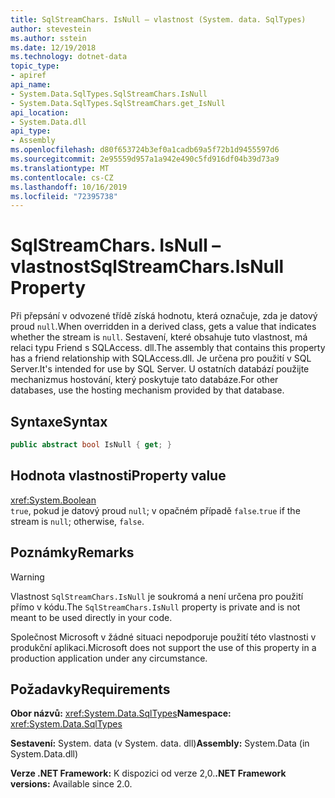 ```yaml
---
title: SqlStreamChars. IsNull – vlastnost (System. data. SqlTypes)
author: stevestein
ms.author: sstein
ms.date: 12/19/2018
ms.technology: dotnet-data
topic_type:
- apiref
api_name:
- System.Data.SqlTypes.SqlStreamChars.IsNull
- System.Data.SqlTypes.SqlStreamChars.get_IsNull
api_location:
- System.Data.dll
api_type:
- Assembly
ms.openlocfilehash: d80f653724b3ef0a1cadb69a5f72b1d9455597d6
ms.sourcegitcommit: 2e95559d957a1a942e490c5fd916df04b39d73a9
ms.translationtype: MT
ms.contentlocale: cs-CZ
ms.lasthandoff: 10/16/2019
ms.locfileid: "72395738"
---
```

# <a name="sqlstreamcharsisnull-property"></a><span data-ttu-id="263ae-102">SqlStreamChars. IsNull – vlastnost</span><span class="sxs-lookup"><span data-stu-id="263ae-102">SqlStreamChars.IsNull Property</span></span>

<span data-ttu-id="263ae-103">Při přepsání v odvozené třídě získá hodnotu, která označuje, zda je datový proud `null`.</span><span class="sxs-lookup"><span data-stu-id="263ae-103">When overridden in a derived class, gets a value that indicates whether the stream is `null`.</span></span> <span data-ttu-id="263ae-104">Sestavení, které obsahuje tuto vlastnost, má relaci typu Friend s SQLAccess. dll.</span><span class="sxs-lookup"><span data-stu-id="263ae-104">The assembly that contains this property has a friend relationship with SQLAccess.dll.</span></span> <span data-ttu-id="263ae-105">Je určena pro použití v SQL Server.</span><span class="sxs-lookup"><span data-stu-id="263ae-105">It's intended for use by SQL Server.</span></span> <span data-ttu-id="263ae-106">U ostatních databází použijte mechanizmus hostování, který poskytuje tato databáze.</span><span class="sxs-lookup"><span data-stu-id="263ae-106">For other databases, use the hosting mechanism provided by that database.</span></span>

## <a name="syntax"></a><span data-ttu-id="263ae-107">Syntaxe</span><span class="sxs-lookup"><span data-stu-id="263ae-107">Syntax</span></span>

```csharp
public abstract bool IsNull { get; }
```

## <a name="property-value"></a><span data-ttu-id="263ae-108">Hodnota vlastnosti</span><span class="sxs-lookup"><span data-stu-id="263ae-108">Property value</span></span>

<xref:System.Boolean>\
<span data-ttu-id="263ae-109">`true`, pokud je datový proud `null`; v opačném případě `false`.</span><span class="sxs-lookup"><span data-stu-id="263ae-109">`true` if the stream is `null`; otherwise, `false`.</span></span>

## <a name="remarks"></a><span data-ttu-id="263ae-110">Poznámky</span><span class="sxs-lookup"><span data-stu-id="263ae-110">Remarks</span></span>

> [!WARNING]
> <span data-ttu-id="263ae-111">Vlastnost `SqlStreamChars.IsNull` je soukromá a není určena pro použití přímo v kódu.</span><span class="sxs-lookup"><span data-stu-id="263ae-111">The `SqlStreamChars.IsNull` property is private and is not meant to be used directly in your code.</span></span>
>
> <span data-ttu-id="263ae-112">Společnost Microsoft v žádné situaci nepodporuje použití této vlastnosti v produkční aplikaci.</span><span class="sxs-lookup"><span data-stu-id="263ae-112">Microsoft does not support the use of this property in a production application under any circumstance.</span></span>

## <a name="requirements"></a><span data-ttu-id="263ae-113">Požadavky</span><span class="sxs-lookup"><span data-stu-id="263ae-113">Requirements</span></span>

<span data-ttu-id="263ae-114">**Obor názvů:** <xref:System.Data.SqlTypes></span><span class="sxs-lookup"><span data-stu-id="263ae-114">**Namespace:** <xref:System.Data.SqlTypes></span></span>

<span data-ttu-id="263ae-115">**Sestavení:** System. data (v System. data. dll)</span><span class="sxs-lookup"><span data-stu-id="263ae-115">**Assembly:** System.Data (in System.Data.dll)</span></span>

<span data-ttu-id="263ae-116">**Verze .NET Framework:** K dispozici od verze 2,0.</span><span class="sxs-lookup"><span data-stu-id="263ae-116">**.NET Framework versions:** Available since 2.0.</span></span>
